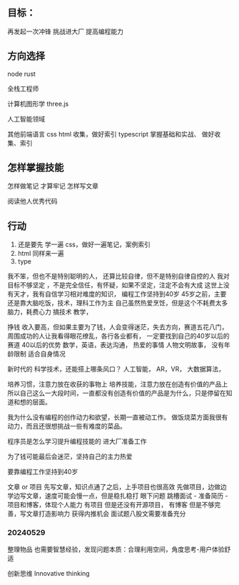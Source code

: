 

## 目标：
再发起一次冲锋 挑战进大厂
提高编程能力

## 方向选择 

node
rust

全栈工程师

计算机图形学
three.js

人工智能领域

其他前端语言
css html 收集，做好索引
typescript 掌握基础和实战、 做好收集、索引

## 怎样掌握技能

怎样做笔记 才算牢记
怎样写文章 

阅读他人优秀代码


## 行动
1. 还是要先 学一遍 css，做好一遍笔记，案例索引
2. html 同样来一遍
3. type


我不笨，但也不是特别聪明的人，
还算比较自律，但不是特别自律自控的人
我对 目标不够坚定 ，不是完全信任，有怀疑，如果不坚定，注定不会有大成
这世上没有天才，我有自信学习相对难度的知识，
编程工作坚持到40岁
45岁之前，主要还是靠大脑吃饭，技术，理科工作为主
自己虽然热爱烹饪，但是这个不耗费太多脑力，耗费心力
搞技术 教学，

挣钱 收入要高，但如果主要为了钱，人会变得迷茫，失去方向，赛道五花八门，周围成功的人让我看得眼花缭乱，各行各业都有，
一定要找到自己的40岁以后的 赛道
40以后的优势
数学，英语，表达沟通，
热爱的事情 人物文明故事，
没有年龄限制
适合自身情况

新时代的 科学技术，还能搭上哪条风口？
人工智能，
AR，VR，
大数据算法，

培养习惯，注意力放在收获的事物上
培养技能，注意力放在创造有价值的产品上
所以自己这么一大段时间，一直都没有创造有价值的产品是为什么，只是停留在知道和想的层面。

我为什么没有编程的创作动力和欲望，长期一直被动工作。
做饭烧菜方面我很有动力，而且还很想挑战一些有难度的菜品。

程序员是怎么学习提升编程技能的
进大厂准备工作

为了钱可能最后会迷茫，坚持自己的主力热爱

要靠编程工作坚持到40岁

文章 or 项目
先写文章，知识点通了之后，上手项目也很高效
先做项目，边做边学边写文章，速度可能会慢一点，但是稳扎稳打
眼下问题 跳槽面试 - 准备简历 - 项目和博客，体现个人能力
有项目 但是还没有开源项目，
有博客 但是不够完善，写文章打造影响力 获得内推机会
面试题八股文需要准备充分


### 20240529
整理物品 也需要智慧经验，发现问题本质：合理利用空间，角度思考-用户体验舒适

创新思维 Innovative thinking



